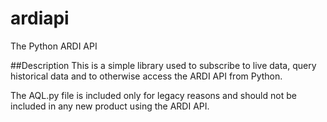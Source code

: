 # ardiapi
The Python ARDI API

##Description
This is a simple library used to subscribe to live data, query historical data and to otherwise access the ARDI API from Python.

The AQL.py file is included only for legacy reasons and should not be included in any new product using the ARDI API.